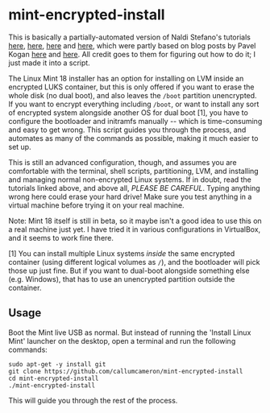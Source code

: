 mint-encrypted-install
======================

This is basically a partially-automated version of Naldi Stefano's
tutorials [here](https://community.linuxmint.com/tutorial/view/2026),
[here](https://community.linuxmint.com/tutorial/view/2231),
[here](https://community.linuxmint.com/tutorial/view/2061) and
[here](https://community.linuxmint.com/tutorial/view/2191), which were
partly based on blog posts by Pavel Kogan
[here](http://www.pavelkogan.com/2014/05/23/luks-full-disk-encryption/)
and
[here](http://www.pavelkogan.com/2015/01/25/linux-mint-encryption/). All
credit goes to them for figuring out how to do it; I just made it into
a script.

The Linux Mint 18 installer has an option for installing on LVM inside
an encrypted LUKS container, but this is only offered if you want to
erase the whole disk (no dual boot), and also leaves the `/boot`
partition unencrypted. If you want to encrypt everything including
`/boot`, or want to install any sort of encrypted system alongside
another OS for dual boot [1], you have to configure the bootloader and
initramfs manually -- which is time-consuming and easy to get
wrong. This script guides you through the process, and automates as
many of the commands as possible, making it much easier to set up.

This is still an advanced configuration, though, and assumes you are
comfortable with the terminal, shell scripts, partitioning, LVM, and
installing and managing normal non-encrypted Linux systems. If in
doubt, read the tutorials linked above, and above all, *PLEASE BE
CAREFUL*. Typing anything wrong here could erase your hard drive! Make
sure you test anything in a virtual machine before trying it on your
real machine.

Note: Mint 18 itself is still in beta, so it maybe isn't a good idea
to use this on a real machine just yet. I have tried it in various
configurations in VirtualBox, and it seems to work fine there.

[1] You can install multiple Linux systems *inside* the same encrypted
container (using different logical volumes as `/`), and the bootloader
will pick those up just fine. But if you want to dual-boot alongside
something else (e.g. Windows), that has to use an unencrypted
partition outside the container.


Usage
-----

Boot the Mint live USB as normal. But instead of running the 'Install
Linux Mint' launcher on the desktop, open a terminal and run the
following commands:

    sudo apt-get -y install git
    git clone https://github.com/callumcameron/mint-encrypted-install
    cd mint-encrypted-install
    ./mint-encrypted-install

This will guide you through the rest of the process.
